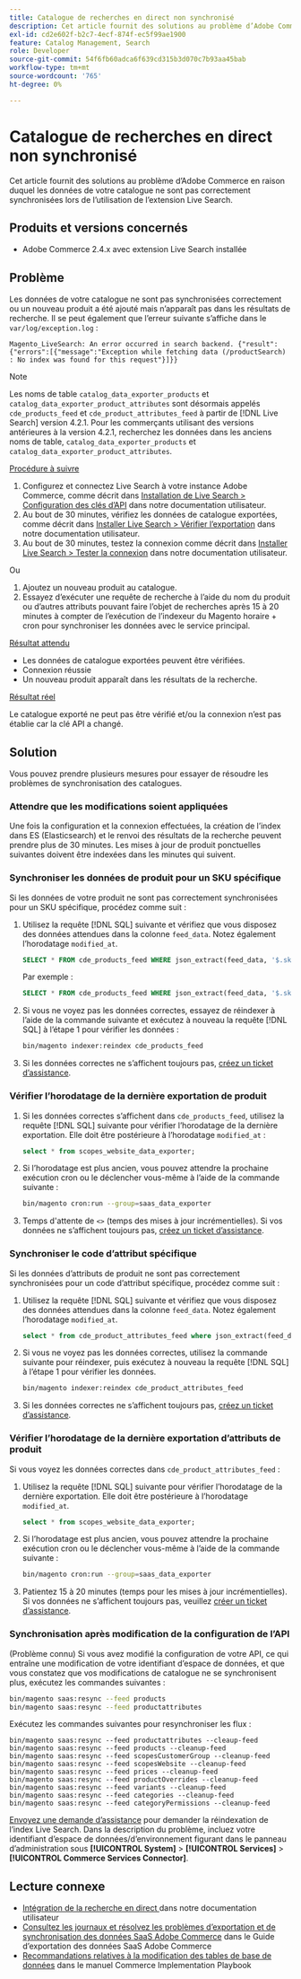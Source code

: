 ```yaml
---
title: Catalogue de recherches en direct non synchronisé
description: Cet article fournit des solutions au problème d’Adobe Commerce en raison duquel les données de votre catalogue ne sont pas correctement synchronisées lors de l’utilisation de l’extension Live Search.
exl-id: cd2e602f-b2c7-4ecf-874f-ec5f99ae1900
feature: Catalog Management, Search
role: Developer
source-git-commit: 54f6fb60adca6f639cd315b3d070c7b93aa45bab
workflow-type: tm+mt
source-wordcount: '765'
ht-degree: 0%

---
```


# Catalogue de recherches en direct non synchronisé

Cet article fournit des solutions au problème d’Adobe Commerce en raison duquel les données de votre catalogue ne sont pas correctement synchronisées lors de l’utilisation de l’extension Live Search.

## Produits et versions concernés

* Adobe Commerce 2.4.x avec extension Live Search installée

## Problème

Les données de votre catalogue ne sont pas synchronisées correctement ou un nouveau produit a été ajouté mais n’apparaît pas dans les résultats de recherche. Il se peut également que l’erreur suivante s’affiche dans le `var/log/exception.log` :

`Magento_LiveSearch: An error occurred in search backend. {"result":{"errors":[{"message":"Exception while fetching data (/productSearch) : No index was found for this request"}]}}`

>[!NOTE]
>
>Les noms de table `catalog_data_exporter_products` et `catalog_data_exporter_product_attributes` sont désormais appelés `cde_products_feed` et `cde_product_attributes_feed` à partir de [!DNL Live Search] version 4.2.1. Pour les commerçants utilisant des versions antérieures à la version 4.2.1, recherchez les données dans les anciens noms de table, `catalog_data_exporter_products` et `catalog_data_exporter_product_attributes`.

<u>Procédure à suivre</u>

1. Configurez et connectez Live Search à votre instance Adobe Commerce, comme décrit dans [Installation de Live Search > Configuration des clés d’API](https://experienceleague.adobe.com/docs/commerce-merchant-services/live-search/onboard/install.html#configure-api-keys) dans notre documentation utilisateur.
1. Au bout de 30 minutes, vérifiez les données de catalogue exportées, comme décrit dans [Installer Live Search > Vérifier l’exportation](https://experienceleague.adobe.com/docs/commerce-merchant-services/live-search/onboard/install.html#verify-export) dans notre documentation utilisateur.
1. Au bout de 30 minutes, testez la connexion comme décrit dans [Installer Live Search > Tester la connexion](https://experienceleague.adobe.com/docs/commerce-merchant-services/live-search/onboard/install.html#test-connection) dans notre documentation utilisateur.

Ou

1. Ajoutez un nouveau produit au catalogue.
1. Essayez d’exécuter une requête de recherche à l’aide du nom du produit ou d’autres attributs pouvant faire l’objet de recherches après 15 à 20 minutes à compter de l’exécution de l’indexeur du Magento horaire + cron pour synchroniser les données avec le service principal.

<u>Résultat attendu</u>

* Les données de catalogue exportées peuvent être vérifiées.
* Connexion réussie
* Un nouveau produit apparaît dans les résultats de la recherche.

<u>Résultat réel</u>

Le catalogue exporté ne peut pas être vérifié et/ou la connexion n’est pas établie car la clé API a changé.

## Solution

Vous pouvez prendre plusieurs mesures pour essayer de résoudre les problèmes de synchronisation des catalogues.

### Attendre que les modifications soient appliquées

Une fois la configuration et la connexion effectuées, la création de l’index dans ES (Elasticsearch) et le renvoi des résultats de la recherche peuvent prendre plus de 30 minutes. Les mises à jour de produit ponctuelles suivantes doivent être indexées dans les minutes qui suivent.

### Synchroniser les données de produit pour un SKU spécifique

Si les données de votre produit ne sont pas correctement synchronisées pour un SKU spécifique, procédez comme suit :

1. Utilisez la requête [!DNL SQL] suivante et vérifiez que vous disposez des données attendues dans la colonne `feed_data`. Notez également l’horodatage `modified_at`.

   ```sql
   SELECT * FROM cde_products_feed WHERE json_extract(feed_data, '$.sku') = '<your_sku>' AND json_extract(feed_data, '$.storeViewCode') = '<your_ store_view_code>';
   ```

   Par exemple :

   ```sql
   SELECT * FROM cde_products_feed WHERE json_extract(feed_data, '$.sku') = '24-MB04' AND json_extract(feed_data, '$.storeViewCode') = 'default';
   ```

1. Si vous ne voyez pas les données correctes, essayez de réindexer à l’aide de la commande suivante et exécutez à nouveau la requête [!DNL SQL] à l’étape 1 pour vérifier les données :

   ```bash
   bin/magento indexer:reindex cde_products_feed
   ```

1. Si les données correctes ne s’affichent toujours pas, [créez un ticket d’assistance](/help/help-center-guide/help-center/magento-help-center-user-guide.md#submit-ticket).

### Vérifier l’horodatage de la dernière exportation de produit

1. Si les données correctes s’affichent dans `cde_products_feed`, utilisez la requête [!DNL SQL] suivante pour vérifier l’horodatage de la dernière exportation. Elle doit être postérieure à l’horodatage `modified_at` :

   ```sql
   select * from scopes_website_data_exporter;
   ```

1. Si l’horodatage est plus ancien, vous pouvez attendre la prochaine exécution cron ou le déclencher vous-même à l’aide de la commande suivante :

   ```bash
   bin/magento cron:run --group=saas_data_exporter
   ```

1. Temps d&#39;attente de `<>` (temps des mises à jour incrémentielles). Si vos données ne s’affichent toujours pas, [créez un ticket d’assistance](/help/help-center-guide/help-center/magento-help-center-user-guide.md#submit-ticket).

### Synchroniser le code d’attribut spécifique

Si les données d’attributs de produit ne sont pas correctement synchronisées pour un code d’attribut spécifique, procédez comme suit :

1. Utilisez la requête [!DNL SQL] suivante et vérifiez que vous disposez des données attendues dans la colonne `feed_data`. Notez également l’horodatage `modified_at`.

   ```sql
   select * from cde_product_attributes_feed where json_extract(feed_data, '$.attributeCode') = '<your_attribute_code>' and store_view_code = '<your_ store_view_code>';
   ```

1. Si vous ne voyez pas les données correctes, utilisez la commande suivante pour réindexer, puis exécutez à nouveau la requête [!DNL SQL] à l’étape 1 pour vérifier les données.

   ```bash
   bin/magento indexer:reindex cde_product_attributes_feed
   ```

1. Si les données correctes ne s’affichent toujours pas, [créez un ticket d’assistance](/help/help-center-guide/help-center/magento-help-center-user-guide.md#submit-ticket).

### Vérifier l’horodatage de la dernière exportation d’attributs de produit

Si vous voyez les données correctes dans `cde_product_attributes_feed` :

1. Utilisez la requête [!DNL SQL] suivante pour vérifier l’horodatage de la dernière exportation. Elle doit être postérieure à l’horodatage `modified_at`.

   ```sql
   select * from scopes_website_data_exporter;
   ```

1. Si l’horodatage est plus ancien, vous pouvez attendre la prochaine exécution cron ou le déclencher vous-même à l’aide de la commande suivante :

   ```bash
   bin/magento cron:run --group=saas_data_exporter
   ```

1. Patientez 15 à 20 minutes (temps pour les mises à jour incrémentielles). Si vos données ne s’affichent toujours pas, veuillez [créer un ticket d’assistance](/help/help-center-guide/help-center/magento-help-center-user-guide.md#submit-ticket).

### Synchronisation après modification de la configuration de l’API

(Problème connu) Si vous avez modifié la configuration de votre API, ce qui entraîne une modification de votre identifiant d’espace de données, et que vous constatez que vos modifications de catalogue ne se synchronisent plus, exécutez les commandes suivantes :

```bash
bin/magento saas:resync --feed products
bin/magento saas:resync --feed productattributes
```

Exécutez les commandes suivantes pour resynchroniser les flux :

```
bin/magento saas:resync --feed productattributes --cleaup-feed
bin/magento saas:resync --feed products --cleanup-feed
bin/magento saas:resync --feed scopesCustomerGroup --cleanup-feed
bin/magento saas:resync --feed scopesWebsite --cleanup-feed
bin/magento saas:resync --feed prices --cleanup-feed
bin/magento saas:resync --feed productOverrides --cleanup-feed
bin/magento saas:resync --feed variants --cleanup-feed
bin/magento saas:resync --feed categories --cleanup-feed
bin/magento saas:resync --feed categoryPermissions --cleanup-feed
```

[Envoyez une demande d’assistance](https://experienceleague.adobe.com/home?support-tab=home#support) pour demander la réindexation de l’index Live Search. Dans la description du problème, incluez votre identifiant d’espace de données/d’environnement figurant dans le panneau d’administration sous **[!UICONTROL System]** > **[!UICONTROL Services]** > **[!UICONTROL Commerce Services Connector]**.

## Lecture connexe

* [ Intégration de la recherche en direct ](https://experienceleague.adobe.com/docs/commerce-merchant-services/live-search/onboard/onboarding-overview.html) dans notre documentation utilisateur
* [Consultez les journaux et résolvez les problèmes d’exportation et de synchronisation des données SaaS Adobe Commerce](https://experienceleague.adobe.com/en/docs/commerce-merchant-services/saas-data-export/troubleshooting-logging) dans le Guide d’exportation des données SaaS Adobe Commerce
* [Recommandations relatives à la modification des tables de base de données](https://experienceleague.adobe.com/en/docs/commerce-operations/implementation-playbook/best-practices/development/modifying-core-and-third-party-tables#why-adobe-recommends-avoiding-modifications) dans le manuel Commerce Implementation Playbook
